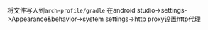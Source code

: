 将文件写入到`arch-profile/gradle`
在android studio->settings->Appearance&behavior->system settings->http proxy设置http代理
